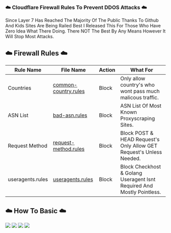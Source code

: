 ### ☁️ Cloudflare Firewall Rules To Prevent DDOS Attacks ☁️

Since Layer 7 Has Reached The Majority Of The Public Thanks To Github And Kids Sites Are Being Railed Best I Released This For Those Who Have Zero Idea What There Doing. There NOT The Best By Any Means However It Will Stop Most Attacks.

## ☁️ Firewall Rules ☁️

Rule Name | File Name | Action | What For
---- | ---- | ---- | ----
Countries | [common-country.rules](./common-country.rules) | Block | Only allow country's who wont pass much malicous traffic.<br>
ASN List | [bad-asn.rules](./bad-asn.rules) | Block | ASN List Of Most Known Proxyscraping Sites.<br>
Request Method | [request-method.rules](./request-method.rules) | Block | Block POST & HEAD Request's Only Allow GET Request's Unless Needed.<br>
useragents.rules | [useragents.rules](./useragents.rules) | Block | Block Checkhost & Golang Useragent Isnt Required And Mostly Pointless.<br>

## ☁️ How To Basic ☁️
![](https://media.discordapp.net/attachments/819747919581675530/829677841292460042/unknown.png) 
![](https://media.discordapp.net/attachments/819747919581675530/829678093706592276/unknown.png) 
![](https://media.discordapp.net/attachments/819747919581675530/829678478278000650/unknown.png) 
![](https://media.discordapp.net/attachments/819747919581675530/829678903131897906/unknown.png) 
